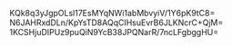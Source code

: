 KQk8q3yJgpOLsl17EsMYqNWi1abMbvyiV/1Y6pK9tC8=
N6JAHRxdDLn/KpYsTD8AQqCIHsuEvrB6JLKNcrC+QjM=
1KCSHjuDIPUz9puQiN9YcB38JPQNarR/7ncLFgbggHU=
